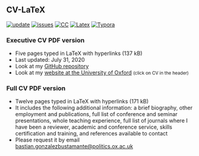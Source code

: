 ## CV-LaTeX

[![update](https://img.shields.io/badge/latest%20update-July%202020-orange.svg)](https://github.com/bgonzalezbustamante/CV-LaTeX/blob/master/TeX/CV-Gonzalez-Bustamante.pdf) [![issues](https://img.shields.io/badge/issues-6-yellow.svg)](https://github.com/bgonzalezbustamante/CV-LaTeX/issues) [![CC](https://img.shields.io/badge/license-CC--BY--4.0-black)](https://github.com/bgonzalezbustamante/CV-LaTeX/blob/master/LICENSE.txt) [![Latex](https://img.shields.io/badge/Made%20with-LaTeX-1f425f.svg)](https://www.latex-project.org/) [![Typora](https://img.shields.io/badge/Made%20with-Typora-1f425f.svg)](https://typora.io/)

### Executive CV PDF version 
- Five pages  typed in LaTeX with hyperlinks (137 kB)
- Last updated: July 31, 2020
- Look at my [GitHub repository](https://github.com/bgonzalezbustamante/CV-LaTeX/blob/master/TeX/CV-Gonzalez-Bustamante.pdf)
- Look at my [website at the University of Oxford](http://users.ox.ac.uk/~shil5311/) <small>(click on CV in the header)</small>

### Full CV PDF version 
- Twelve pages typed in LaTeX with hyperlinks (171 kB)
- It includes the following additional information: a brief biography, other employment and publications, full list of conference and seminar presentations, whole teaching experience, full list of journals where I have been a reviewer, academic and conference service, skills certification and training, and references available to contact
- Please request it by email [bastian.gonzalezbustamante@politics.ox.ac.uk](mailto:bastian.gonzalezbustamante@politics.ox.ac.uk)

